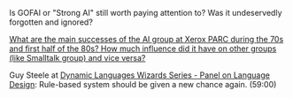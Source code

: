 Is GOFAI or "Strong AI" still worth paying attention to? Was it undeservedly forgotten and ignored?  

[What are the main successes of the AI group at Xerox PARC during the 70s and first half of the 80s? How much influence did it have on other groups (like Smalltalk group) and vice versa?](https://www.quora.com/What-are-the-main-successes-of-the-AI-group-at-Xerox-PARC-during-the-70s-and-first-half-of-the-80s-How-much-influence-did-it-have-on-other-groups-like-Smalltalk-group-and-vice-versa)

Guy Steele at [Dynamic Languages Wizards Series - Panel on Language Design](https://www.youtube.com/watch?v=agw-wlHGi0E): Rule-based system should be given a new chance again. (59:00)

